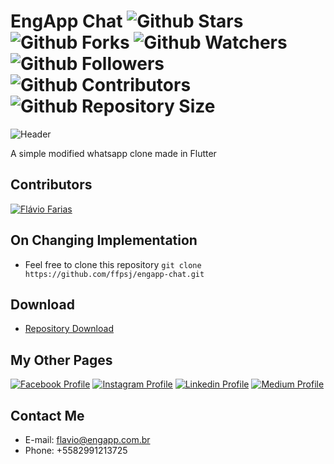 # EngApp Chat ![Github Stars](https://img.shields.io/github/stars/ffpsj/engapp-chat.svg?label=Stars) ![Github Forks](https://img.shields.io/github/forks/ffpsj/engapp-chat.svg?label=Forks) ![Github Watchers](https://img.shields.io/github/watchers/ffpsj/engapp-chat.svg?label=Watchers) ![Github Followers](https://img.shields.io/github/followers/ffpsj.svg?label=Followers) ![Github Contributors](https://img.shields.io/github/contributors/ffpsj/engapp-chat.svg?label=Contributors) ![Github Repository Size](https://img.shields.io/github/repo-size/ffpsj/engapp-chat.svg?label=Size)

![Header](https://i.imgur.com/VDNUIIe.png)

A simple modified whatsapp clone made in Flutter

## Contributors
<a href="https://github.com/ffpsj"><img src="https://i.imgur.com/TlK8zDB.png" title="Flávio Farias"></a>

## On Changing Implementation
+ Feel free to clone this repository `git clone https://github.com/ffpsj/engapp-chat.git`

## Download
+ [Repository Download](https://github.com/ffpsj/engapp-chat/archive/master.zip)

## My Other Pages
<a href="https://www.facebook.com/flaviofariasjr"><img src="https://i.imgur.com/bHRTPvs.png" title="Facebook Profile"></a> <a href="https://www.instagram.com/flavioaq2"><img src="https://i.imgur.com/VrYSoc0.png" title="Instagram Profile"></a> <a href="https://www.linkedin.com/in/ffpsj"><img src="https://i.imgur.com/ERL5FFt.png" title="Linkedin Profile"></a> <a href="https://www.medium.com/@ffpsj"><img src="https://i.imgur.com/UPR0HtK.png" title="Medium Profile"></a>

## Contact Me
+ E-mail: flavio@engapp.com.br
+ Phone: +5582991213725